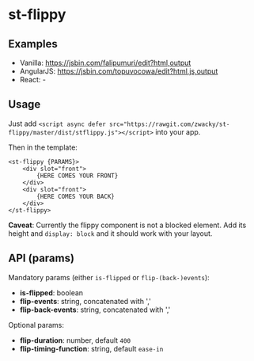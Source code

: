 # st-flippy

## Examples

* Vanilla: https://jsbin.com/falipumuri/edit?html,output
* AngularJS: https://jsbin.com/topuvocowa/edit?html,js,output
* React: -

## Usage

Just add `<script async defer src="https://rawgit.com/zwacky/st-flippy/master/dist/stflippy.js"></script>` into your app.

Then in the template:

```
<st-flippy {PARAMS}>
    <div slot="front">
        {HERE COMES YOUR FRONT}
    </div>
    <div slot="front">
        {HERE COMES YOUR BACK}
    </div>
</st-flippy>
```

**Caveat**: Currently the flippy component is not a blocked element. Add its height and `display: block` and it should work with your layout.

## API (params)

Mandatory params (either `is-flipped` or `flip-(back-)events`):

* **is-flipped**: boolean
* **flip-events**: string, concatenated with ','
* **flip-back-events**: string, concatenated with ','

Optional params:

* **flip-duration**: number, default `400`
* **flip-timing-function**: string, default `ease-in`
